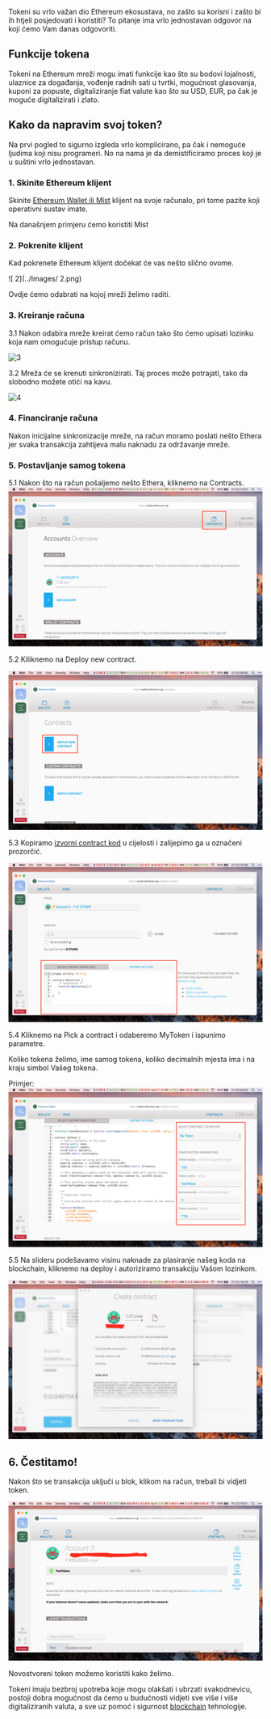Tokeni su vrlo važan dio Ethereum ekosustava, no zašto su korisni i zašto bi ih htjeli posjedovati i koristiti?
 To pitanje ima vrlo jednostavan odgovor na koji ćemo Vam danas odgovoriti.

## Funkcije tokena

Tokeni na Ethereum mreži mogu imati funkcije kao što su bodovi lojalnosti, ulaznice za događanja, vođenje radnih sati u tvrtki, mogućnost glasovanja, kuponi za popuste, digitaliziranje fiat valute kao što su USD, EUR, pa čak je moguće digitalizirati i zlato.

## Kako da napravim svoj token?

Na prvi pogled to sigurno izgleda vrlo komplicirano, pa čak i nemoguće ljudima koji nisu programeri. No na nama je da demistificiramo proces koji je u suštini vrlo jednostavan.

### 1. Skinite Ethereum klijent

Skinite  [Ethereum Wallet ili Mist] klijent na svoje računalo, pri tome pazite koji operativni sustav imate.

Na današnjem primjeru ćemo koristiti Mist

### 2. Pokrenite klijent

Kad pokrenete Ethereum klijent dočekat će vas nešto slično ovome.

 ![ 2](../Images/ 2.png)

Ovdje ćemo odabrati na kojoj mreži želimo raditi.

### 3. Kreiranje računa
  3.1 Nakon odabira mreže kreirat ćemo račun tako što ćemo upisati lozinku koja nam omogućuje pristup računu.

   ![3](../Images/3.png)

  3.2 Mreža će se krenuti sinkronizirati. Taj proces može potrajati, tako da slobodno možete otići na kavu.

  ![4](../Images/4.png)

### 4. Financiranje računa
 Nakon inicijalne sinkronizacije mreže, na račun moramo poslati nešto Ethera jer svaka transakcija zahtijeva malu naknadu za održavanje mreže.

### 5. Postavljanje samog tokena

   5.1 Nakon što na račun pošaljemo nešto Ethera, kliknemo na Contracts.
   ![5](../Images/5.png)

   5.2 Kiliknemo  na Deploy new contract.

   ![6](../Images/6.png)

   5.3 Kopiramo [izvorni contract kod] u cijelosti i zalijepimo ga u označeni prozorčić.

   ![7](../Images/7.png)
 
   5.4 Kliknemo na Pick a contract i odaberemo MyToken i ispunimo parametre. 
 
  Koliko tokena želimo, ime samog tokena, koliko decimalnih mjesta ima i na kraju simbol Vašeg tokena.

  Primjer:
   ![8](../Images/8.png)
 
   5.5 Na slideru podešavamo visinu naknade za plasiranje našeg koda na blockchain, kliknemo na deploy i autoriziramo transakciju Vašom lozinkom.
 
  ![9](../Images/9.png)

## 6. Čestitamo!
Nakon što se transakcija uključi u blok, klikom na račun, trebali bi vidjeti token. 

![10](../Images/10.png)

Novostvoreni token možemo koristiti kako želimo.

Tokeni imaju bezbroj upotreba koje mogu olakšati i ubrzati svakodnevicu, postoji dobra mogućnost da ćemo u budućnosti vidjeti sve više i više digitaliziranih valuta, a sve uz pomoć i sigurnost [blockchain] tehnologije.


[izvorni contract kod]: https://github.com/wubwub/Eth-contract/blob/master/Token%20Contract
[Ethereum Wallet ili Mist]: https://github.com/ethereum/mist/releases
[blockchain]: https://bitfalls.com/hr/2017/08/20/blockchain-explained-blockchain-works/